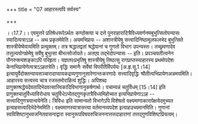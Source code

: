 +++
title = "07 आहारस्त्वपि सर्वस्य"

+++
  
  
।।17.7।। एवमुत्तरे प्रतिषेधरूपेऽर्थतः कण्ठोक्त्या च दत्ते
पुनराहारादित्रैविध्यवर्णनमबुभुत्सितोपन्यासः स्यादित्यत्राऽऽह -- अथ
प्रकृतमेवेति। अयमभिप्रायः -- अशास्त्रीयेषु सत्त्वादिनिष्ठामूलफलभेद
बुभुत्सिते शास्त्रीयेष्वेवायमिति प्रत्युक्तम्। तत्र श्रद्धातद्वतां
श्रद्धेयानां च गुणतो विभाग उपन्यस्तः। तच्छ्रवणादेव तत्तुल्ययोगक्षेमेषु
सर्वेषु बुभुत्सा बीभत्सोर्जायते। अतएव तद्भेदोपन्यासः --
इति। प्रपञ्चयतीत्यनेन पौनरुक्त्यशङ्काऽपि परिहृता। यज्ञतपःप्रभृतिषु
शास्त्रीयेषु तिष्ठत्सु रागप्राप्तस्याहारस्य प्रथमोपदेशः
केनाभिप्रायेणेत्यत्राऽऽहतत्रेति। वृद्धिः समानैः सर्वेषां
विपरीतैर्विपर्ययः \[अ.हृ.सू.1।14\]
इत्यायुर्वेदोक्तन्यायसञ्चारादाप्यायकद्रव्यगुणानुसारेणान्तःकरणादेः
सत्त्वादिवृद्धिः श्रौतीत्यभिप्रायेणअन्नमयमिति। आहारस्य सत्त्वस्य चात्र
रजस्तमोराहित्यं शुद्धिः। अपिशब्दः
प्रागुक्तश्रद्धेयदेवतादिभेदवत्सात्त्विकादिविभागानुकर्षणार्थः। पचाम्यन्नं
चतुर्विधम् \[15।14\] इति प्रागुक्तचातुर्विध्याविरोधाय
चतुर्विधेऽप्येतद्गुणकृतत्रैविध्यमिहोच्यत इत्यभिप्रायेणाऽऽह --
सत्त्वादिगुणत्रयान्वयेनेति। त्रिविधः इति सामान्यतो विभागेऽपि विशेषतो
वक्ष्यमाणाकारापेक्षयेदमुच्यत इत्याहसत्त्वादिभेदेनेममिति।
वक्ष्यमाणस्यात्रासत्त्या वर्तमानव्यपदेश इत्याहउच्यमानमिति। गुणानां
स्वविशिष्टानुभवजनितवासनाद्वारा स्वानुरूपविषयरुचिजननात्तत्तदाहाराणां
तत्तद्गुणविशिष्टप्रियत्वम्।  
  
